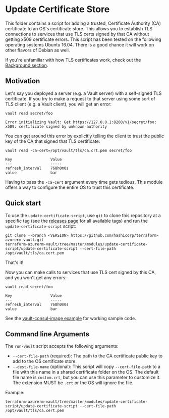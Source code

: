 # Update Certificate Store

This folder contains a script for adding a trusted, Certificate Authority (CA) certificate to an OS's certificate store. This allows you to establish TLS connections to services that use TLS certs signed by that CA without getting x509 certificate errors. This script has been tested on the following operating systems Ubuntu 16.04. There is a good chance it will work on other flavors of Debian as well.

If you're unfamiliar with how TLS certificates work, check out the [Background section](./modules/private-tls-cert#background).

## Motivation

Let's say you deployed a server (e.g. a Vault server) with a self-signed TLS certificate. If you try to make a request to that server using some sort of TLS client (e.g. a Vault client), you will get an error:

```shell
vault read secret/foo

Error initializing Vault: Get https://127.0.0.1:8200/v1/secret/foo: x509: certificate signed by unknown authority
```

You can get around this error by explicitly telling the client to trust the public key of the CA that signed that TLS
certificate:

```shell
vault read -ca-cert=/opt/vault/tls/ca.crt.pem secret/foo

Key                 Value
---                 -----
refresh_interval    768h0m0s
value               bar
```

Having to pass the `-ca-cert` argument every time gets tedious. This module offers a way to configure the entire OS
to trust this certificate.

## Quick start

To use the `update-certificate-script`, use `git` to clone this repository at a specific tag (see the [releases page](../../../../releases) for all available tags) and run the `update-certificate-script` script:

```shell
git clone --branch <VERSION> https://github.com/hashicorp/terraform-azurerm-vault.git
terraform-azurerm-vault/tree/master/modules/update-certificate-script/update-certificate-script --cert-file-path /opt/vault/tls/ca.cert.pem
```

That's it!

Now you can make calls to services that use TLS cert signed by this CA, and you won't get any errors:

```shell
vault read secret/foo

Key                 Value
---                 -----
refresh_interval    768h0m0s
value               bar
```

See the [vault-consul-image example](./examples/vault-consul-image) for working sample code.

## Command line Arguments

The `run-vault` script accepts the following arguments:

* `--cert-file-path` (required): The path to the CA certificate public key to add to the OS certificate store.
* `--dest-file-name` (optional): This script will copy `--cert-file-path` to a file with this name in a shared certificate folder on the OS. The default file name is `custom.crt`, but you can use this parameter to customize it. The extension MUST be `.crt` or the OS will ignore the file.

Example:

```shell
terraform-azurerm-vault/tree/master/modules/update-certificate-script/update-certificate-script --cert-file-path /opt/vault/tls/ca.cert.pem
```
